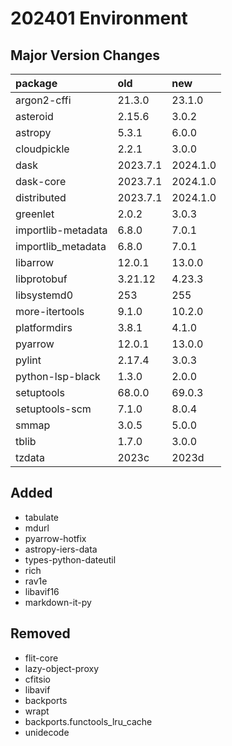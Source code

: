 # 202401 Environment

## Major Version Changes

| package            | old      | new      |
| :----------------- | :------- | :------- |
| argon2-cffi        | 21.3.0   | 23.1.0   |
| asteroid           | 2.15.6   | 3.0.2    |
| astropy            | 5.3.1    | 6.0.0    |
| cloudpickle        | 2.2.1    | 3.0.0    |
| dask               | 2023.7.1 | 2024.1.0 |
| dask-core          | 2023.7.1 | 2024.1.0 |
| distributed        | 2023.7.1 | 2024.1.0 |
| greenlet           | 2.0.2    | 3.0.3    |
| importlib-metadata | 6.8.0    | 7.0.1    |
| importlib_metadata | 6.8.0    | 7.0.1    |
| libarrow           | 12.0.1   | 13.0.0   |
| libprotobuf        | 3.21.12  | 4.23.3   |
| libsystemd0        | 253      | 255      |
| more-itertools     | 9.1.0    | 10.2.0   |
| platformdirs       | 3.8.1    | 4.1.0    |
| pyarrow            | 12.0.1   | 13.0.0   |
| pylint             | 2.17.4   | 3.0.3    |
| python-lsp-black   | 1.3.0    | 2.0.0    |
| setuptools         | 68.0.0   | 69.0.3   |
| setuptools-scm     | 7.1.0    | 8.0.4    |
| smmap              | 3.0.5    | 5.0.0    |
| tblib              | 1.7.0    | 3.0.0    |
| tzdata             | 2023c    | 2023d    |

## Added

- tabulate
- mdurl
- pyarrow-hotfix
- astropy-iers-data
- types-python-dateutil
- rich
- rav1e
- libavif16
- markdown-it-py

## Removed

- flit-core
- lazy-object-proxy
- cfitsio
- libavif
- backports
- wrapt
- backports.functools_lru_cache
- unidecode
